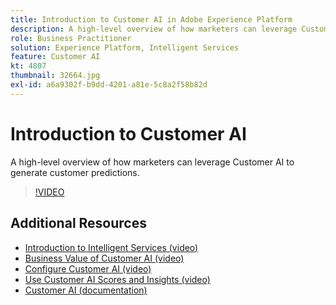 ```yaml
---
title: Introduction to Customer AI in Adobe Experience Platform
description: A high-level overview of how marketers can leverage Customer AI to generate customer predictions.
role: Business Practitioner
solution: Experience Platform, Intelligent Services
feature: Customer AI
kt: 4807
thumbnail: 32664.jpg
exl-id: a6a9302f-b9dd-4201-a81e-5c8a2f58b82d
---
```

# Introduction to Customer AI

A high-level overview of how marketers can leverage Customer AI to generate customer predictions.

>[!VIDEO](https://video.tv.adobe.com/v/32664?quality=12&learn=on)

## Additional Resources

* [Introduction to Intelligent Services (video)](introduction-to-intelligent-services.md)
* [Business Value of Customer AI (video)](business-value-of-customer-ai.md)
* [Configure Customer AI (video)](configure-customer-ai.md)
* [Use Customer AI Scores and Insights (video)](use-customer-ai-scores-and-insights.md)
* [Customer AI (documentation)](https://experienceleague.adobe.com/docs/experience-platform/intelligent-services/customer-ai/overview.html)
